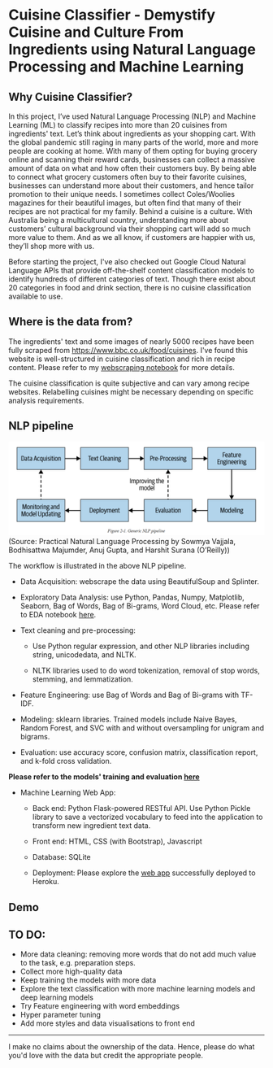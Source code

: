 # Cuisine Classifier - Demystify Cuisine and Culture From Ingredients using Natural Language Processing and Machine Learning


## Why Cuisine Classifier?

In this project, I’ve used Natural Language Processing (NLP) and Machine Learning (ML) to classify recipes into more than 20 cuisines from ingredients' text. Let’s think about ingredients as your shopping cart. With the global pandemic still raging in many parts of the world, more and more people are cooking at home. With many of them opting for buying grocery online and scanning their reward cards, businesses can collect a massive amount of data on what and how often their customers buy. By being able to connect what grocery customers often buy to their favorite cuisines, businesses can understand more about their customers, and hence tailor promotion to their unique needs. I sometimes collect Coles/Woolies magazines for their beautiful images, but often find that many of their recipes are not practical for my family. Behind a cuisine is a culture. With Australia being a multicultural country, understanding more about customers’ cultural background via their shopping cart will add so much more value to them. And as we all know, if customers are happier with us, they’ll shop more with us.

Before starting the project, I've also checked out Google Cloud Natural Language APIs that provide off-the-shelf content classification models to identify hundreds of different categories of text. Though there exist about 20 categories in food and drink section, there is no cuisine classification available to use.


## Where is the data from?

The ingredients' text and some images of nearly 5000 recipes have been fully scraped from https://www.bbc.co.uk/food/cuisines. I've found this website is well-structured in cuisine classification and rich in recipe content. Please refer to my [webscraping notebook](data/00_extract_scraped_bbcfood_cuisine.ipynb) for more details.

The cuisine classification is quite subjective and can vary among recipe websites. Relabelling cuisines might be necessary depending on specific analysis requirements. 


## NLP pipeline

![NLPpipeline](presentation/nlp_pipeline.png)
(Source: Practical Natural Language Processing by Sowmya Vajjala, Bodhisattwa Majumder, Anuj Gupta, and Harshit Surana (O’Reilly))

The workflow is illustrated in the above NLP pipeline.

* Data Acquisition: webscrape the data using BeautifulSoup and Splinter.

* Exploratory Data Analysis: use Python, Pandas, Numpy, Matplotlib, Seaborn, Bag of Words, Bag of Bi-grams, Word Cloud, etc. Please refer to EDA notebook [here](model/00_EDA.ipynb).

* Text cleaning and pre-processing:

    * Use Python regular expression, and other NLP libraries including string, unicodedata, and NLTK.
    
    * NLTK libraries used to do word tokenization, removal of stop words, stemming, and lemmatization.

* Feature Engineering: use Bag of Words and Bag of Bi-grams with TF-IDF.

* Modeling: sklearn libraries. Trained models include Naive Bayes, Random Forest, and SVC with and without oversampling for unigram and bigrams.

* Evaluation: use accuracy score, confusion matrix, classification report, and k-fold cross validation.

**Please refer to the models' training and evaluation [here](model/)**

* Machine Learning Web App:

    * Back end: Python Flask-powered RESTful API. Use Python Pickle library to save a vectorized vocabulary to feed into the application to transform new ingredient text data.

    * Front end: HTML, CSS (with Bootstrap), Javascript

    * Database: SQLite

    * Deployment: Please explore the [web app](https://cuisine-demystifier.herokuapp.com/) successfully deployed to Heroku.


## Demo



## TO DO:

* More data cleaning: removing more words that do not add much value to the task, e.g. preparation steps.
* Collect more high-quality data
* Keep training the models with more data
* Explore the text classification with more machine learning models and deep learning models
* Try Feature engineering with word embeddings
* Hyper parameter tuning
* Add more styles and data visualisations to front end


---
I make no claims about the ownership of the data. Hence, please do what you'd love with the data but credit the appropriate people.